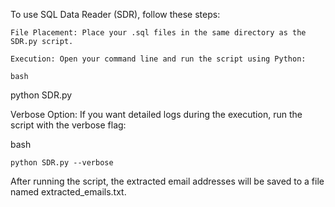 To use SQL Data Reader (SDR), follow these steps:

    File Placement: Place your .sql files in the same directory as the SDR.py script.

    Execution: Open your command line and run the script using Python:

    bash

python SDR.py

Verbose Option: If you want detailed logs during the execution, run the script with the verbose flag:

bash

    python SDR.py --verbose

After running the script, the extracted email addresses will be saved to a file named extracted_emails.txt.
